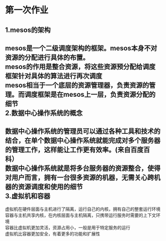 第一次作业
===============
1.mesos的架构
----------------
mesos是一个二级调度架构的框架。mesos本身不对资源的分配进行具体的布置。<br>
mesos的作用是整合资源，将这些资源预分配给调度框架针对具体的算法进行再次调度<br>
mesos相当于一个底层的资源管理器，负责资源的管理。而调度框架是在mesos上一层，负责资源分配的细节<br>
2.数据中心操作系统的概念
----------------
数据中心操作系统的管理员可以通过各种工具和技术的结合，在单个数据中心操作系统就能完成对多个服务器的管理工作，这样能让工作更有效率。(来自百度百科）<br>
数据中心操作系统就是将多台服务器的资源整合，使得对用户而言，拥有一台很多资源的机器，无需关心跨机器的资源调度和使用的细节<br>
3.虚拟机和容器
--
虚拟机在硬件层面与主机进行了隔离，运行自己的内核，拥有自己的整套运行环境<br>
容器与主机共享内核，在内核层面与主机隔离，只携带运行服务时需要的上下文环境<br>
容器比虚拟机更加灵活，资源占用小，一般是用于特定服务的运行<br>
虚拟机比容器更加安全，有着更多的功能和扩展性<br>
